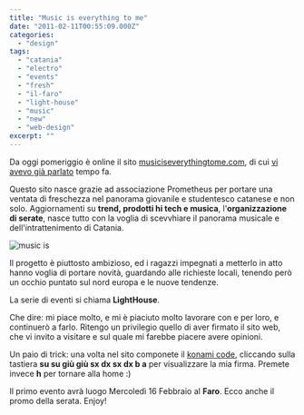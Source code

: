 ```yaml
---
title: "Music is everything to me"
date: "2011-02-11T00:55:09.000Z"
categories: 
  - "design"
tags: 
  - "catania"
  - "electro"
  - "events"
  - "fresh"
  - "il-faro"
  - "light-house"
  - "music"
  - "new"
  - "web-design"
excerpt: ""
---
```


Da oggi pomeriggio è online il sito [musiciseverythingtome.com](http://musiciseverythingtome.com/), di cui [vi avevo già parlato](http://blog.enricodeleo.com/light-house-e-musiciseverythingtome-com-stanno-per-partire/) tempo fa.

Questo sito nasce grazie ad associazione Prometheus per portare una ventata di freschezza nel panorama giovanile e studentesco catanese e non solo. Aggiornamenti su **trend, prodotti hi tech e musica**, l'**organizzazione di serate**, nasce tutto con la voglia di scevvhiare il panorama musicale e dell'intrattenimento di Catania.

![](https://enricodeleo.s3.eu-south-1.amazonaws.com/uploads/2011/02/Schermata-2011-02-11-a-01.57.18-565x305.png" "music is")

Il progetto è piuttosto ambizioso, ed i ragazzi impegnati a metterlo in atto hanno voglia di portare novità, guardando alle richieste locali, tenendo però un occhio puntato sul nord europa e le nuove tendenze.

La serie di eventi si chiama **LightHouse**.

Che dire: mi piace molto, e mi è piaciuto molto lavorare con e per loro, e continuerò a farlo. Ritengo un privilegio quello di aver firmato il sito web, che vi invito a visitare e sul quale mi farebbe piacere avere opinioni.

Un paio di trick: una volta nel sito componete il [konami code](http://it.wikipedia.org/wiki/Codice_Konami), cliccando sulla tastiera **su su giù giù sx dx sx dx b a** per visualizzare la mia firma. Premete invece **h** per tornare alla home :)

Il primo evento avrà luogo Mercoledì 16 Febbraio al **Faro**. Ecco anche il promo della serata. Enjoy!
